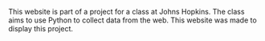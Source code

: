This website is part of a project for a class at Johns Hopkins. The class aims to use Python to collect data from the web. This website was made to display this project.